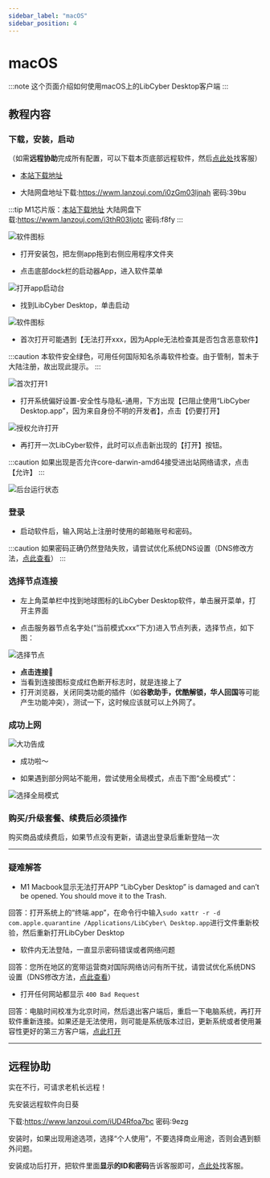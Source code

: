 ```yaml
---
sidebar_label: "macOS"
sidebar_position: 4
---
```

# macOS

:::note
这个页面介绍如何使用macOS上的LibCyber Desktop客户端
:::

## 教程内容

### 下载，安装，启动

（如需**远程协助**完成所有配置，可以下载本页底部远程软件，然后[点此处](https://go.crisp.chat/chat/embed/?website_id=9bf1c6d9-b23b-4b0c-95aa-fbeac29d2be6)找客服）

- [本站下载地址](https://panel.libcyber.xyz/clients/V2.0.0/darwin/LibCyber-V2.0.0.dmg) 

- 大陆网盘地址下载:https://wwm.lanzouj.com/i0zGm03ljnah 密码:39bu

:::tip
M1芯片版：[本站下载地址](https://panel.libcyber.xyz/clients/V2.0.0/darwin/LibCyber-V2.0.0-arm64.dmg) 
大陆网盘下载:https://wwm.lanzouj.com/i3thR03ljotc 密码:f8fy
:::

![软件图标][dmg-icon]

- 打开安装包，把左侧app拖到右侧应用程序文件夹

- 点击底部dock栏的启动器App，进入软件菜单

![打开app启动台][launchpad]

- 找到LibCyber Desktop，单击启动

![软件图标][app-icon]

- 首次打开可能遇到【无法打开xxx，因为Apple无法检查其是否包含恶意软件】

:::caution
本软件安全绿色，可用任何国际知名杀毒软件检查。由于管制，暂未于大陆注册，故出现此提示。
:::

![首次打开1][first-launch-1]

- 打开系统偏好设置-安全性与隐私-通用，下方出现【已阻止使用“LibCyber Desktop.app”，因为来自身份不明的开发者】，点击【仍要打开】

![授权允许打开][authorize]

- 再打开一次LibCyber软件，此时可以点击新出现的【打开】按钮。

:::caution
如果出现是否允许core-darwin-amd64接受进出站网络请求，点击【允许】
:::


![后台运行状态][running]

### 登录

- 启动软件后，输入网站上注册时使用的邮箱账号和密码。

:::caution
如果密码正确仍然登陆失败，请尝试优化系统DNS设置（DNS修改方法，[点此查看](../qi-ta-chang-jian-wen-ti/xiu-gai-dns-macos.md)）
:::

### 选择节点连接

- 左上角菜单栏中找到地球图标的LibCyber Desktop软件，单击展开菜单，打开主界面

- 点击服务器节点名字处(“当前模式xxx”下方)进入节点列表，选择节点，如下图：

![选择节点][select-node]

- **点击连接**🚀
- 当看到连接图标变成红色断开标志时，就是连接上了
- 打开浏览器，关闭同类功能的插件（如**谷歌助手，优酷解锁，华人回国**等可能产生功能冲突），测试一下，这时候应该就可以上外网了。


### 成功上网

![大功告成][success]

- 成功啦～

- 如果遇到部分网站不能用，尝试使用全局模式，点击下图“全局模式”：

![选择全局模式][all-proxy]


### 购买/升级套餐、续费后必须操作

购买商品或续费后，如果节点没有更新，请退出登录后重新登陆一次

---
### 疑难解答

- M1 Macbook显示无法打开APP “LibCyber Desktop” is damaged and can’t be opened. You should move it to the Trash. 

回答：打开系统上的“终端.app”，在命令行中输入`sudo xattr -r -d com.apple.quarantine /Applications/LibCyber\ Desktop.app`进行文件重新校验，然后重新打开LibCyber Desktop

- 软件内无法登陆，一直显示密码错误或者网络问题

回答：您所在地区的宽带运营商对国际网络访问有所干扰，请尝试优化系统DNS设置（DNS修改方法，[点此查看](../qi-ta-chang-jian-wen-ti/xiu-gai-dns-macos.md)）

- 打开任何网站都显示 `400 Bad Request`

回答：电脑时间校准为北京时间，然后退出客户端后，重启一下电脑系统，再打开软件重新连接。如果还是无法使用，则可能是系统版本过旧，更新系统或者使用兼容性更好的第三方客户端，[点此打开](../quan-ping-tai-shi-yong-jiao-cheng-1/macos.md)

---

## 远程协助

实在不行，可请求老机长远程！

先安装远程软件向日葵

下载:https://www.lanzoui.com/iUD4Rfoa7bc 密码:9ezg

安装时，如果出现用途选项，选择“个人使用”，不要选择商业用途，否则会遇到额外问题。

安装成功后打开，把软件里面**显示的ID和密码**告诉客服即可，[点此处](https://go.crisp.chat/chat/embed/?website_id=9bf1c6d9-b23b-4b0c-95aa-fbeac29d2be6)找客服。


[dmg-icon]: /img/pirate-macos/dmg-icon.jpg "安装包"
[install]: /img/pirate-macos/install.jpg "拖入应用程序文件夹安装"
[launchpad]: /img/pirate-macos/launchpad.jpg "打开app启动台"
[app-icon]: /img/pirate-macos/app-icon.jpg "软件图标"
[first-launch-1]: /img/pirate-macos/first-launch-1.jpg "首次启动提示1"
[authorize]: /img/pirate-macos/authorize.jpg "初次使用授权"
[first-launch-2]: /img/pirate-macos/first-launch-2.jpg "首次启动提示2"
[running]: /img/pirate-macos/running.jpg "后台运行状态"
[select-node]: /img/pirate-macos/select-node.jpg "选择节点"
[all-proxy]: /img/pirate-macos/all-proxy.jpg "选择全局模式"
[success]: /img/pirate-macos/success.jpg "大功告成"